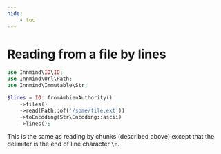 ```yaml
---
hide:
    - toc
---
```


# Reading from a file by lines

```php
use Innmind\IO\IO;
use Innmind\Url\Path;
use Innmind\Immutable\Str;

$lines = IO::fromAmbienAuthority()
    ->files()
    ->read(Path::of('/some/file.ext'))
    ->toEncoding(Str\Encoding::ascii)
    ->lines();
```

This is the same as reading by chunks (described above) except that the delimiter is the end of line character `\n`.

